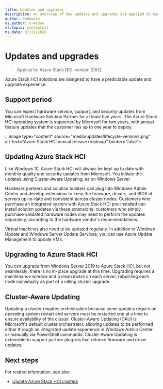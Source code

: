 ```yaml
---
title: Updates and upgrades
description: An overview of how updates and upgrades are applied to Azure Stack HCI.
author: khdownie
ms.author: v-kedow
ms.topic: conceptual
ms.date: 07/21/2020
---
```


# Updates and upgrades

> Applies to: Azure Stack HCI, version 20H2

Azure Stack HCI solutions are designed to have a predictable update and upgrade experience.

## Support period

You can expect hardware service, support, and security updates from Microsoft Hardware Solution Partner for at least five years. The Azure Stack HCI operating system is supported by Microsoft for two years, with annual feature updates that the customer has up to one year to deploy.

:::image type="content" source="media/updates/lifecycle-versions.png" alt-text="Azure Stack HCI annual release roadmap" border="false":::

## Updating Azure Stack HCI

Like Windows 10, Azure Stack HCI will always be kept up to date with monthly quality and security updates from Microsoft. You initiate the updates using Cluster-Aware Updating, as on Windows Server.

Hardware partners and solution builders can plug into Windows Admin Center and develop extensions to keep the firmware, drivers, and BIOS of servers up-to-date and consistent across cluster nodes. Customers who purchase an integrated system with Azure Stack HCI pre-installed can install solution updates via these extensions; customers who simply purchase validated hardware nodes may need to perform the updates separately, according to the hardware vendor's recommendations.

Virtual machines also need to be updated regularly. In addition to Windows Update and Windows Server Update Services, you can use Azure Update Management to update VMs.

## Upgrading to Azure Stack HCI

You can upgrade from Windows Server 2019 to Azure Stack HCI, but not seamlessly; there is no in-place upgrade at this time. Upgrading requires a maintenance window and a clean install on each server, rebuilding each node individually as part of a rolling cluster upgrade.

## Cluster-Aware Updating

Updating a cluster requires orchestration because some updates require an operating system restart and servers must be restarted one at a time to ensure availability of the cluster. Cluster-Aware Updating (CAU) is Microsoft's default cluster orchestrator, allowing updates to be performed either through an integrated update experience in Windows Admin Center or manually via PowerShell commands. Cluster-Aware Updating is extensible to support partner plug-ins that retrieve firmware and driver updates.

## Next steps

For related information, see also:

- [Update Azure Stack HCI clusters](../manage/update-cluster.md)
